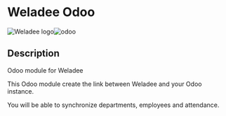 # Weladee Odoo 



![Weladee logo](https://vgy.me/jlVton.png)![odoo](https://vgy.me/BWJLks.png)


## Description

Odoo module for Weladee

This Odoo module create the link between Weladee and your Odoo instance.

You will be able to synchronize departments, employees and attendance.